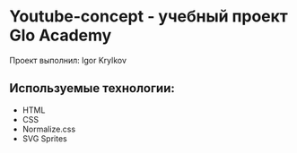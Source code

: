 # Youtube-concept - учебный проект Glo Academy
Проект выполнил: Igor Krylkov

## Используемые технологии:
- HTML
- CSS
- Normalize.css
- SVG Sprites
